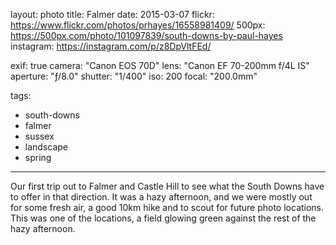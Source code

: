 layout: photo
title: Falmer
date: 2015-03-07
flickr: https://www.flickr.com/photos/prhayes/16558981409/
500px: https://500px.com/photo/101097839/south-downs-by-paul-hayes
instagram: https://instagram.com/p/z8DpVltFEd/

exif: true
camera: "Canon EOS 70D"
lens: "Canon EF 70-200mm f/4L IS"
aperture: "ƒ/8.0"
shutter: "1/400"
iso: 200
focal: "200.0mm"

tags:
  - south-downs
  - falmer
  - sussex
  - landscape
  - spring
---

Our first trip out to Falmer and Castle Hill to see what the South Downs have to offer in that direction. It was a hazy afternoon, and we were mostly out for some fresh air, a good 10km hike and to scout for future photo locations. This was one of the locations, a field glowing green against the rest of the hazy afternoon.
